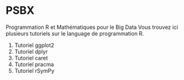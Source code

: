 # PSBX
Programmation R et Mathématiques pour le Big Data
Vous trouvez ici plusieurs tutoriels sur le language de programmation R.
1. Tutoriel ggplot2
2. Tutoriel dplyr
3. Tutoriel caret
4. Tutoriel pracma
5. Tutoriel rSymPy
